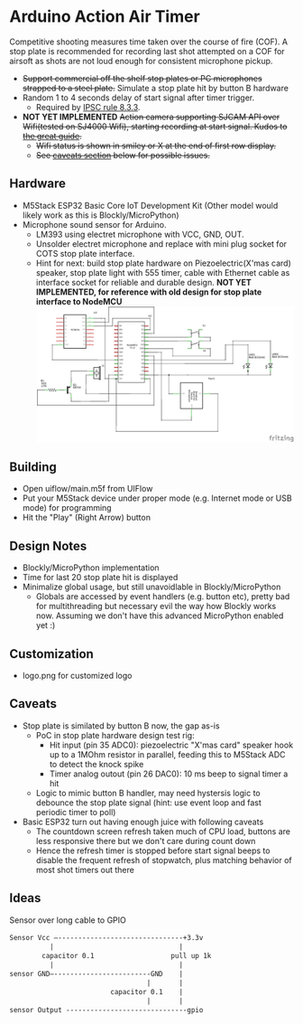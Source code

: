 # Arduino Action Air Timer

Competitive shooting measures time taken over the course of fire (COF). A stop
plate is recommended for recording last shot attempted on a COF for airsoft as
shots are not loud enough for consistent microphone pickup.

* ~~Support commercial off the shelf stop plates or PC microphones strapped to a
steel plate.~~ Simulate a stop plate hit by button B hardware
* Random 1 to 4 seconds delay of start signal after timer trigger.
  * Required by [IPSC rule 8.3.3](https://www.ipsc.org/pdf/RulesAir.pdf).
* **NOT YET IMPLEMENTED** ~~Action camera supporting SJCAM API over Wifi(tested on SJ4000 Wifi), starting
recording at start signal. Kudos to
[the great guide](http://sj4000programming.sourceforge.net).~~
  * ~~Wifi status is shown in smiley or X at the end of first row display.~~
  * ~~See [caveats section](#caveats) below for possible issues.~~

## Hardware
* M5Stack ESP32 Basic Core IoT Development Kit (Other model would likely work as this is Blockly/MicroPython)
* Microphone sound sensor for Arduino.  
  * LM393 using electret microphone with VCC, GND, OUT.  
  * Unsolder electret microphone and replace with mini plug socket for COTS
  stop plate interface.
  * Hint for next: build stop plate hardware on Piezoelectric(X'mas card) speaker, stop plate light with 555 timer, cable with Ethernet cable as interface socket for reliable and durable design. 
**NOT YET IMPLEMENTED, for reference with old design for stop plate interface to NodeMCU**
![aaatimer implementation on NodeMCU schematic](hardware/aaatimer_schematic.png)

## Building
* Open uiflow/main.m5f from UIFlow
* Put your M5Stack device under proper mode (e.g. Internet mode or USB mode) for programming
* Hit the "Play" (Right Arrow) button

## Design Notes
* Blockly/MicroPython implementation
* Time for last 20 stop plate hit is displayed
* Minimalize global usage, but still unavoidlable in Blockly/MicroPython
  * Globals are accessed by event handlers (e.g. button etc), pretty bad for multithreading but necessary evil the way how Blockly works now. Assuming we don't have this advanced MicroPython enabled yet :) 

## Customization
* logo.png for customized logo

## Caveats
* Stop plate is similated by button B now, the gap as-is
  * PoC in stop plate hardware design test rig:
    * Hit input (pin 35 ADC0): piezoelectric "X'mas card" speaker hook up to a 1MOhm resistor in parallel, feeding this to M5Stack ADC to detect the knock spike
    * Timer analog outout (pin 26 DAC0): 10 ms beep to signal timer a hit
  * Logic to mimic button B handler, may need hystersis logic to debounce the stop plate signal (hint: use event loop and fast periodic timer to poll)
* Basic ESP32 turn out having enough juice with following caveats
  * The countdown screen refresh taken much of CPU load, buttons are less responsive there but we don't care during count down
  * Hence the refresh timer is stopped before start signal beeps to disable the frequent refresh of stopwatch, plus matching behavior of most shot timers out there

## Ideas
Sensor over long cable to GPIO
```
Sensor Vcc —-------------------------------+3.3v
          |                               |
        capacitor 0.1                   pull up 1k
          |                               |
sensor GND—------------------------GND    |
                                  |       |
                         capacitor 0.1    |
                                  |       |
sensor Output ------------------------------gpio
```
